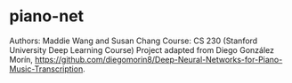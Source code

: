 # piano-net
Authors: Maddie Wang and Susan Chang
Course: CS 230 (Stanford University Deep Learning Course)
Project adapted from Diego González Morín, https://github.com/diegomorin8/Deep-Neural-Networks-for-Piano-Music-Transcription. 

